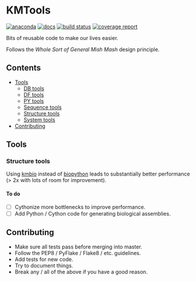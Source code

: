 # KMTools

[![anaconda](https://anaconda.org/kimlab/kmtools/badges/version.svg?style=flat-square)](https://anaconda.org/kimlab/kmtools/)
[![docs](https://img.shields.io/badge/docs-latest-blue.svg?style=flat-square&?version=latest)](https://kimlab.gitlab.io/kmtools/)
[![build status](https://gitlab.com/kimlab/kmtools/badges/master/build.svg)](https://gitlab.com/kimlab/kmtools/commits/master/)
[![coverage report](https://gitlab.com/kimlab/kmtools/badges/master/coverage.svg)](https://gitlab.com/kimlab/kmtools/commits/master/)

Bits of reusable code to make our lives easier.

Follows the *Whole Sort of General Mish Mash* design principle.

## Contents

- [Tools](#tools)
  - [DB tools](#db-tools)
  - [DF tools](#df-tools)
  - [PY tools](#py-tools)
  - [Sequence tools](#sequence-tools)
  - [Structure tools](#structure-tools)
  - [System tools](#system-tools)
- [Contributing](#contributing)

## Tools

### Structure tools

Using [kmbio](https://github.com/kimlaborg/kmbio) instead of [biopython](https://github.com/biopython/biopython) leads to substantially better performance (> 2x with lots of room for improvement).

#### To do

- [ ] Cythonize more bottlenecks to improve performance.
- [ ] Add Python / Cython code for generating biological assemblies.

## Contributing

- Make sure all tests pass before merging into master.
- Follow the PEP8 / PyFlake / Flake8 / etc. guidelines.
- Add tests for new code.
- Try to document things.
- Break any / all of the above if you have a good reason.
